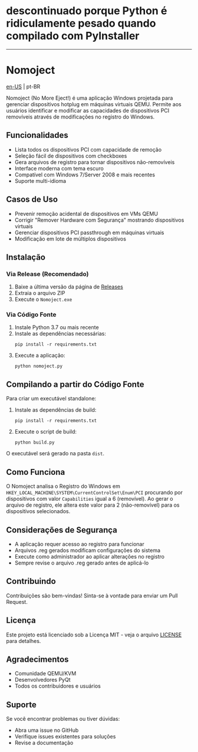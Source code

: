 # descontinuado porque Python é ridiculamente pesado quando compilado com PyInstaller

---

# Nomoject

[en-US](README.md) | pt-BR

Nomoject (No More Eject!) é uma aplicação Windows projetada para gerenciar dispositivos hotplug em máquinas virtuais QEMU. Permite aos usuários identificar e modificar as capacidades de dispositivos PCI removíveis através de modificações no registro do Windows.

## Funcionalidades

- Lista todos os dispositivos PCI com capacidade de remoção
- Seleção fácil de dispositivos com checkboxes
- Gera arquivos de registro para tornar dispositivos não-removíveis
- Interface moderna com tema escuro
- Compatível com Windows 7/Server 2008 e mais recentes
- Suporte multi-idioma

## Casos de Uso

- Prevenir remoção acidental de dispositivos em VMs QEMU
- Corrigir "Remover Hardware com Segurança" mostrando dispositivos virtuais
- Gerenciar dispositivos PCI passthrough em máquinas virtuais
- Modificação em lote de múltiplos dispositivos

## Instalação

### Via Release (Recomendado)
1. Baixe a última versão da página de [Releases](https://github.com/junglivre/Nomoject/releases/latest)
2. Extraia o arquivo ZIP
3. Execute o `Nomoject.exe`

### Via Código Fonte
1. Instale Python 3.7 ou mais recente
2. Instale as dependências necessárias:
   ```
   pip install -r requirements.txt
   ```
3. Execute a aplicação:
   ```
   python nomoject.py
   ```

## Compilando a partir do Código Fonte

Para criar um executável standalone:

1. Instale as dependências de build:
   ```
   pip install -r requirements.txt
   ```

2. Execute o script de build:
   ```
   python build.py
   ```

O executável será gerado na pasta `dist`.

## Como Funciona

O Nomoject analisa o Registro do Windows em `HKEY_LOCAL_MACHINE\SYSTEM\CurrentControlSet\Enum\PCI` procurando por dispositivos com valor `Capabilities` igual a 6 (removível). Ao gerar o arquivo de registro, ele altera este valor para 2 (não-removível) para os dispositivos selecionados.

## Considerações de Segurança

- A aplicação requer acesso ao registro para funcionar
- Arquivos .reg gerados modificam configurações do sistema
- Execute como administrador ao aplicar alterações no registro
- Sempre revise o arquivo .reg gerado antes de aplicá-lo

## Contribuindo

Contribuições são bem-vindas! Sinta-se à vontade para enviar um Pull Request.

## Licença

Este projeto está licenciado sob a Licença MIT - veja o arquivo [LICENSE](LICENSE) para detalhes.

## Agradecimentos

- Comunidade QEMU/KVM
- Desenvolvedores PyQt
- Todos os contribuidores e usuários

## Suporte

Se você encontrar problemas ou tiver dúvidas:
- Abra uma issue no GitHub
- Verifique issues existentes para soluções
- Revise a documentação 